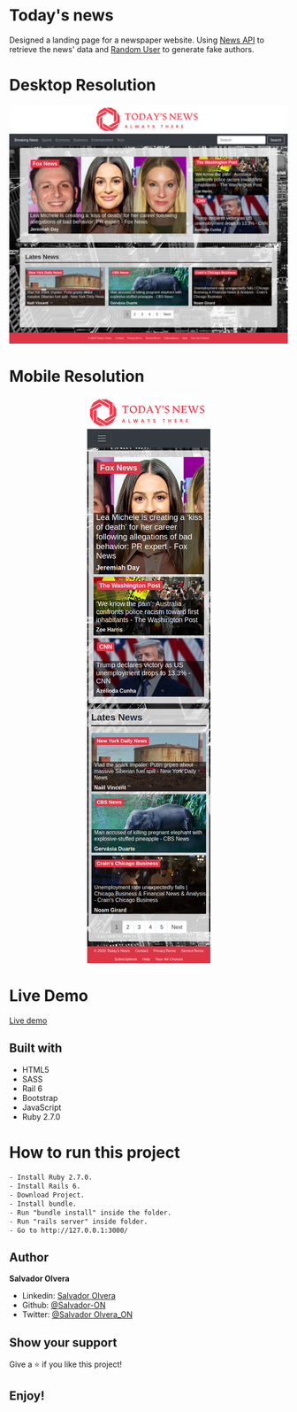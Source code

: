 # Today's news

Designed a landing page for a newspaper website. Using [News API](https://newsapi.org/) to retrieve the news' data and [Random User](https://randomuser.me/.) to generate fake authors.

# Desktop Resolution
<div align="center"><img src="app/assets/images/screenshot-desktop.jpg"></div>

# Mobile Resolution 
<div align="center"><img src="app/assets/images/screenshot-mobile.png"></div>


# Live Demo

[Live demo](https://todays-news-website.herokuapp.com/ )

## Built with

- HTML5
- SASS
- Rail 6
- Bootstrap
- JavaScript
- Ruby 2.7.0


# How to run this project

```
- Install Ruby 2.7.0.
- Install Rails 6.
- Download Project.
- Install bundle.
- Run "bundle install" inside the folder.
- Run "rails server" inside folder.
- Go to http://127.0.0.1:3000/

```

## Author

**Salvador Olvera**
- Linkedin: [Salvador Olvera](https://www.linkedin.com/in/salvador-olvera-n)
- Github: [@Salvador-ON](https://github.com/Salvador-ON)
- Twitter: [@Salvador Olvera_ON](https://twitter.com/Salvador_ON) 


## Show your support

Give a ⭐️ if you like this project!

## Enjoy!
